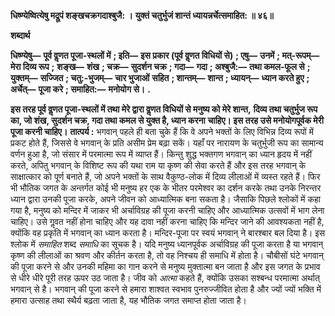 **धिष्ण्येष्वित्येषु मद्रूपं शङ्खचक्रगदाश्बुजै: ।** **युक्तं चतुर्भुजं शान्तं ध्यायन्नर्चेत्समाहित: ॥ ४६॥** 

**शब्दार्थ** 

**धिष्ण्येषु—** **पूर्व वॢणत पूजा-स्थलों में** **; इति—** **इस प्रकार (पूर्व वॢणत विधियों से)** **; एषु—** **उनमें** **; मत्-रूपम्—** **मेरा दिव्य रूप** **;** **शङ्ख—** **शंख** **; चक्र—** **सुदर्शन चक्र** **; गदा—** **गदा** **; अश्बुजै:—** **तथा कमल-फूल से** **; युक्तम्—** **सज्जित** **; चतु:-भुजम्—** **चार भुजाओं** **सहित** **; शान्तम्—** **शान्त** **; ध्यायन्—** **ध्यान करते हुए** **; अर्चेत्—** **पूजा करे** **; समाहित:—** **मनोयोग से।** **.** 

**इस तरह पूर्व वॢणत पूजा-स्थलों में तथा मेरे द्वारा वॢणत विधियों से मनुष्य को मेरे शान्त,** **दिव्य तथा चतुर्भुज रूप का, जो शंख, सुदर्शन चक्र, गदा तथा कमल से युक्त है, ध्यान करना** **चाहिए। इस तरह उसे मनोयोगपूर्वक मेरी पूजा करनी चाहिए।** **तात्पर्य :** भगवान् पहले ही बता चुके हैं कि वे अपने भक्तों के लिए विभिन्न दिव्य रूपों में प्रकट होते हैं, जिससे वे भगवान् के प्रति असीम प्रेम बढ़ा सकें। यहाँ पर नारायण के चतुर्भुजी रूप का सामान्य वर्णन हुआ है, जो संसार में परमात्मा रूप में व्याप्त हैं। किन्तु शुद्ध भक्तगण भगवान् का ध्यान हृदय में नहीं करते, अपितु भगवान् के विशिष्ट रूप की यथा राम या कृष्ण की सेवा करते हैं और इस तरह भगवान् के साक्षात्कार को पूर्ण बनाते हैं, जो अपने भक्तों के साथ वैकुण्ठ-लोक में दिव्य लीलाओं में व्यस्त रहते हैं। फिर भी भौतिक जगत के अन्तर्गत कोई भी मनुष्य हर एक के भीतर परमेश्वर का दर्शन करके तथा उनके निरन्तर ध्यान द्वारा उनकी पूजा करके, अपने जीवन को आध्यात्मिक बना सकता है। जैसाकि पिछले श्लोकों में कहा गया है, मनुष्य को मन्दिर में जाकर भी अर्चाविग्रह की पूजा करनी चाहिए और आध्यात्मिक उत्सवों में भाग लेना चाहिए। उसे गॢवत नहीं होना चाहिए और यह दावा नहीं करना चाहिए कि मन्दिर जाने की आवश्यकता नहीं है, क्योंकि वह प्रकृति में भगवान् का ध्यान करता है। मन्दिर-पूजा पर स्वयं भगवान् ने बारश्बार बल दिया है। इस श्लोक में *समाहित* शब्द *समाधि* का सूचक है। यदि मनुष्य ध्यानपूर्वक अर्चाविग्रह की पूजा करता है या भगवान् कृष्ण की लीलाओं का श्रवण और कीर्तन करता है, तो वह निश्चय ही समाधि में होता है। चौबीसों घंटे भगवान् की पूजा करने से और उनकी महिमा का गान करने से मनुष्य मुक्तात्मा बन जाता है और इस जगत के प्रभाव से धीरे धीरे पूरी तरह ऊपर उठ जाता है। जीव को *आत्मा* कहते हैं, क्योंकि उसका सश्बन्ध परमात्मा अर्थात् भगवान् से है। भगवान् की पूजा करने से हमारा शाश्वत स्वभाव पुनरुज्जीवित होता है और ज्यों ज्यों भक्ति में हमारा उत्साह तथा स्थैर्य बढ़ता जाता है, यह भौतिक जगत समाप्त होता जाता है।  